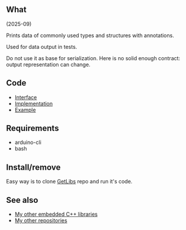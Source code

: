 ## What

(2025-09)

Prints data of commonly used types and structures with annotations.

Used for data output in tests.

Do not use it as base for serialization. Here is no solid enough
contract: output representation can change.


## Code

* [Interface][Interface]
* [Implementation][Implementation]
* [Example][Example]


## Requirements

  * arduino-cli
  * bash


## Install/remove

Easy way is to clone [GetLibs][GetLibs] repo and run it's code.


## See also

* [My other embedded C++ libraries][Embedded]
* [My other repositories][Repos]


[Interface]: src/me_DebugPrints.h
[Implementation]: src/me_DebugPrints.cpp
[Example]: examples/me_DebugPrints/me_DebugPrints.ino

[GetLibs]: https://github.com/martin-eden/Embedded-Framework-GetLibs

[Embedded]: https://github.com/martin-eden/Embedded_Crafts/tree/master/Parts
[Repos]: https://github.com/martin-eden/contents
